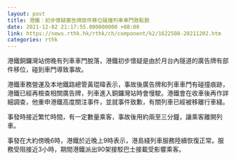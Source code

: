 ```yaml
---
layout: post
title: 港鐵：初步懷疑廣告牌部件移位碰撞列車車門致鬆脫
date: 2021-12-02 21:17:55.000000000 +08:00
link: https://news.rthk.hk/rthk/ch/component/k2/1622508-20211202.htm
categories: rthk
---
```


港鐵銅鑼灣站傍晚有列車車門脫落，港鐵初步懷疑是由於月台內隧道的廣告牌有部件移位，碰到車門導致事故。

港鐵車務營運及本地鐵路總管黃琨暐表示，事故後廣告牌和列車車門有碰撞痕跡，港鐵已經再檢查相關廣告牌，列車進入銅鑼灣站時會慢駛。港鐵會在收車後再作詳細調查，他重申港鐵高度關注事件，並就事件致歉，有關列車已經被移離行車綫。

事發時接近繁忙時間，有一定數量乘客，事故後用約兩至三分鐘，讓乘客離開列車。

事發在大約傍晚6時，港鐵於近晚上9時表示，港島綫列車服務陸續恢復正常。服務受阻接近3小時，期間港鐵派出90架接駁巴士接載受影響乘客。　
